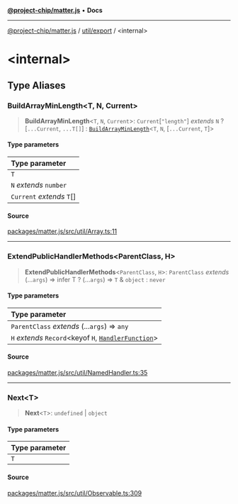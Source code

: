 [**@project-chip/matter.js**](../../../README.md) • **Docs**

***

[@project-chip/matter.js](../../../modules.md) / [util/export](../README.md) / \<internal\>

# \<internal\>

## Type Aliases

### BuildArrayMinLength\<T, N, Current\>

> **BuildArrayMinLength**\<`T`, `N`, `Current`\>: `Current`\[`"length"`\] *extends* `N` ? [`...Current`, `...T[]`] : [`BuildArrayMinLength`](README.md#buildarrayminlengthtncurrent)\<`T`, `N`, [`...Current`, `T`]\>

#### Type parameters

| Type parameter |
| :------ |
| `T` |
| `N` *extends* `number` |
| `Current` *extends* `T`[] |

#### Source

[packages/matter.js/src/util/Array.ts:11](https://github.com/project-chip/matter.js/blob/7a8cbb56b87d4ccf34bec5a9a95ab40a1711324f/packages/matter.js/src/util/Array.ts#L11)

***

### ExtendPublicHandlerMethods\<ParentClass, H\>

> **ExtendPublicHandlerMethods**\<`ParentClass`, `H`\>: `ParentClass` *extends* (...`args`) => infer T ? (...`args`) => `T` & `object` : `never`

#### Type parameters

| Type parameter |
| :------ |
| `ParentClass` *extends* (...`args`) => `any` |
| `H` *extends* `Record`\<keyof `H`, [`HandlerFunction`](../README.md#handlerfunction)\> |

#### Source

[packages/matter.js/src/util/NamedHandler.ts:35](https://github.com/project-chip/matter.js/blob/7a8cbb56b87d4ccf34bec5a9a95ab40a1711324f/packages/matter.js/src/util/NamedHandler.ts#L35)

***

### Next\<T\>

> **Next**\<`T`\>: `undefined` \| `object`

#### Type parameters

| Type parameter |
| :------ |
| `T` |

#### Source

[packages/matter.js/src/util/Observable.ts:309](https://github.com/project-chip/matter.js/blob/7a8cbb56b87d4ccf34bec5a9a95ab40a1711324f/packages/matter.js/src/util/Observable.ts#L309)
